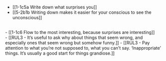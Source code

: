 - [[1-1c5a Write down what surprises you]]
- [[5-2b1b Writing down makes it easier for your conscious to see the unconscious]]
<br>
- [[1-1c6 Flow to the most interesting, because surprises are interesting]]
<br>
- [[RUL3 - It’s useful to ask why about things that seem wrong, and especially ones that seem wrong but somehow funny.]]
- [[RUL3 - Pay attention to what you’re not supposed to, what you can’t say. ‘Inappropriate’ things. It’s usually a good start for things grandiose.]]
<br>
